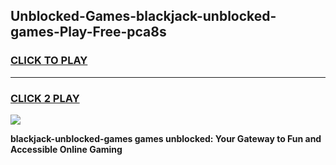 
## Unblocked-Games-blackjack-unblocked-games-Play-Free-pca8s
<h3>
<a href="https://premium76.site?title=blackjack-unblocked-games&ref=09A">CLICK TO PLAY</a></h3>
<hr>

<h3>
<a href="https://premium76.site?title=blackjack-unblocked-games&ref=09A">CLICK 2 PLAY</a>
  
</h3>

<a href="https://premium76.site?title=blackjack-unblocked-games&ref=09A"><img src="https://clearcache.store/games.png"></a>


**blackjack-unblocked-games games unblocked: Your Gateway to Fun and Accessible Online Gaming**
